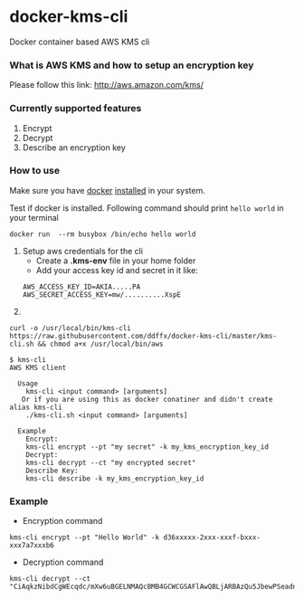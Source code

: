 # docker-kms-cli
Docker container based AWS KMS cli
### What is AWS KMS and how to setup an encryption key
Please follow this link: http://aws.amazon.com/kms/

### Currently supported features
1. Encrypt
2. Decrypt
3. Describe an encryption key
 
### How to use
Make sure you have [docker](https://docs.docker.com/) [installed](https://docs.docker.com/installation/) in your system.

Test if docker is installed. Following command should print `hello world` in your terminal

```
docker run  --rm busybox /bin/echo hello world
```

1. Setup aws credentials for the cli
    - Create a **.kms-env** file in your home folder
    - Add your access key id and secret in it like:
    ```
    AWS_ACCESS_KEY_ID=AKIA.....PA
    AWS_SECRET_ACCESS_KEY=mw/..........XspE
    ```
2. 
```
curl -o /usr/local/bin/kms-cli https://raw.githubusercontent.com/ddffx/docker-kms-cli/master/kms-cli.sh && chmod a+x /usr/local/bin/aws
```

```
$ kms-cli
AWS KMS client

  Usage
    kms-cli <input command> [arguments]
   Or if you are using this as docker conatiner and didn't create alias kms-cli
    ./kms-cli.sh <input command> [arguments]

  Example
    Encrypt:
    kms-cli encrypt --pt "my secret" -k my_kms_encryption_key_id
    Decrypt:
    kms-cli decrypt --ct "my encrypted secret"
    Describe Key:
    kms-cli describe -k my_kms_encryption_key_id
```
### Example
- Encryption command
```
kms-cli encrypt --pt "Hello World" -k d36xxxxx-2xxx-xxxf-bxxx-xxx7a7xxxb6
```
- Decryption command
```
kms-cli decrypt --ct "CiAqkzNibdCgWEcqdc/mXw6uBGELNMAQcBMB4GCWCGSAFlAwQBLjARBAzQu5JbewPSeadnSwqVdApEbzLzrXcAw=="
```
